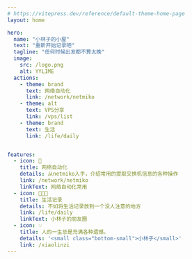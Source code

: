 ```yaml
---
# https://vitepress.dev/reference/default-theme-home-page
layout: home

hero:
  name: "小林子的小屋"
  text: "重新开始记录吧"
  tagline: "任何时候出发都不算太晚"
  image:
    src: /logo.png
    alt: YYLIME
  actions:
    - theme: brand
      text: 网络自动化
      link: /network/netmiko
    - theme: alt
      text: VPS分享
      link: /vps/list
    - theme: brand
      text: 生活
      link: /life/daily


features:
  - icon: 📖
    title: 网络自动化
    details: 从netmiko入手，介绍常用的提取交换机信息的各种操作
    link: /network/netmiko
    linkText: 网络自动化常用
  - icon: 👨🏻‍💻
    title: 生活记录
    details: 不如将生活记录放到一个没人注意的地方
    link: /life/daily
    linkText: 小林子的朋友圈
  - icon: 💡
    title: 人的一生总是充满各种遗憾。
    details: '<small class="bottom-small">小林子</small>'
    link: /xiaolinzi
---
```


